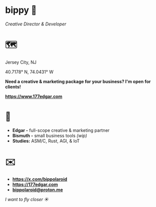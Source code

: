 # bippy 🚬
*Creative Director & Developer*


# 🗺️
Jersey City, NJ

40.7178° N, 74.0431° W

**Need a creative & marketing package for your business? I'm open for clients!**

**https://www.177edgar.com**


# 🚀
- **Edgar -** full-scope creative & marketing partner
- **Bismuth -** small business tools *(wip)*
- **Studies:** ASM/C, Rust, AGI, & IoT
  

# ✉️
- **https://x.com/bippolaroid**
- **https://177edgar.com**
- **bippolaroid@proton.me**


*I want to fly closer ☀️*


<!---
bippolaroid/bippolaroid is a ✨ special ✨ repository because its `README.md` (this file) appears on your GitHub profile.
You can click the Preview link to take a look at your changes.
--->

